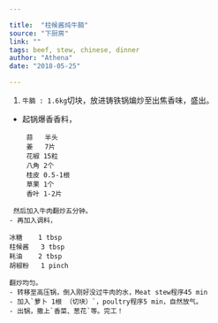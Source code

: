 ```yaml
---

title:  "柱候酱炖牛腩"
source: "下厨房"
link: ""
tags: beef, stew, chinese, dinner
author: "Athena"
date: "2018-05-25"

---
```


1. `牛腩 : 1.6kg`切块，放进铸铁锅煸炒至出焦香味，盛出。
-  起锅爆香香料，
   ```
    蒜   半头
    姜   7片
    花椒 15粒
    八角 2个
    桂皮 0.5-1根
    草果 1个
    香叶 1-2片
  ```
   然后加入牛肉翻炒五分钟。
- 再加入调料，
  ```
    冰糖    1 tbsp
    柱候酱   3 tbsp
    耗油    2 tbsp
    胡椒粉   1 pinch
  ```
  翻炒均匀。
- 转移至高压锅，倒入刚好没过牛肉的水，Meat stew程序45 min
- 加入`萝卜 1根 （切块）`，poultry程序5 min，自然放气。
- 出锅，撒上`香菜、葱花`等。完工！